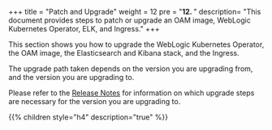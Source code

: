 +++
title = "Patch and Upgrade"
weight = 12 
pre = "<b>12. </b>"
description=  "This document provides steps to patch or upgrade an OAM image, WebLogic Kubernetes Operator, ELK, and Ingress."
+++

This section shows you how to upgrade the WebLogic Kubernetes Operator, the OAM image, the Elasticsearch and Kibana stack, and the Ingress.

The upgrade path taken depends on the version you are upgrading from, and the version you are upgrading to.

Please refer to the [Release Notes](../release-notes) for information on which upgrade steps are necessary for the version you are upgrading to.

{{% children style="h4" description="true" %}}

